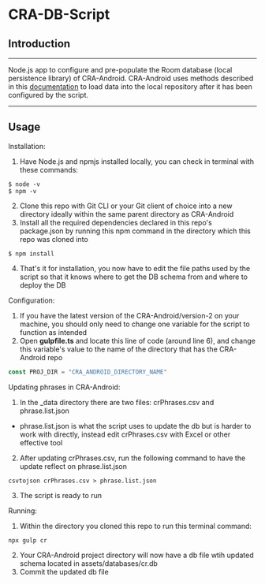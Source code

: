 # CRA-DB-Script
## Introduction
-------------
Node.js app to configure and pre-populate the Room database (local persistence library) of CRA-Android. CRA-Android uses methods described in this [documentation](https://developer.android.com/training/data-storage/room/prepopulate) to load data into the local repository after it has been configured by the script. 

-------------
## Usage 
Installation:
1. Have Node.js and npmjs installed locally, you can check in terminal with these commands:
```
$ node -v
$ npm -v
```
2. Clone this repo with Git CLI or your Git client of choice into a new directory ideally within the same parent directory as CRA-Android 
3. Install all the required dependencies declared in this repo's package.json by running this npm command in the directory which this repo was cloned into
```
$ npm install
```
4. That's it for installation, you now have to edit the file paths used by the script so that it knows where to get the DB schema from and where to deploy the DB

Configuration:
1. If you have the latest version of the CRA-Android/version-2 on your machine, you should only need to change one variable for the script to function as intended 
2. Open **gulpfile.ts** and locate this line of code (around line 6), and change this variable's value to the name of the directory that has the CRA-Android repo
```js
const PROJ_DIR = "CRA_ANDROID_DIRECTORY_NAME"
```

Updating phrases in CRA-Android:
1. In the \_data directory there are two files: crPhrases.csv and phrase.list.json
  - phrase.list.json is what the script uses to update the db but is harder to work with directly, instead edit crPhrases.csv with Excel or other effective tool
2. After updating crPhrases.csv, run the following command to have the update reflect on phrase.list.json
```
csvtojson crPhrases.csv > phrase.list.json
```
3. The script is ready to run

Running:
1. Within the directory you cloned this repo to run this terminal command:
```
npx gulp cr
```
2. Your CRA-Android project directory will now have a db file wtih updated schema located in assets/databases/cr.db
3. Commit the updated db file  
